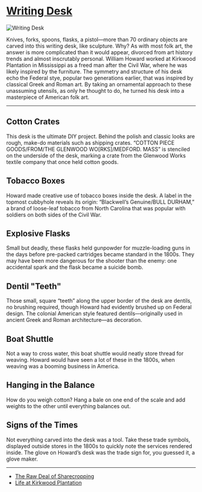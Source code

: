 # [Writing Desk](http://artsmia.github.io/griot/#/o/113926)
![Writing Desk](http://api.artsmia.org/images/113926/large.jpg)

Knives, forks, spoons, flasks, a pistol—more than 70 ordinary objects are carved into this writing desk, like sculpture. Why? As with most folk art, the answer is more complicated than it would appear, divorced from art history trends and almost inscrutably personal. William Howard worked at Kirkwood Plantation in Mississippi as a freed man after the Civil War, where he was likely inspired by the furniture. The symmetry and structure of his desk echo the Federal stye, popular two generations earlier, that was inspired by classical Greek and Roman art. By taking an ornamental approach to these unassuming utensils, as only he thought to do, he turned his desk into a masterpiece of American folk art. 

---

## Cotton Crates

This desk is the ultimate DIY project. Behind the polish and classic looks are rough, make-do materials such as shipping crates. “COTTON PIECE GOODS/FROM/THE GLENWOOD WO[RKS]/MEDFORD. MASS” is stenciled on the underside of the desk, marking a crate from the Glenwood Works textile company that once held cotton goods.

## Tobacco Boxes

Howard made creative use of tobacco boxes inside the desk. A label in the topmost cubbyhole reveals its origin: “Blackwell’s Genuine/BULL DURHAM,” a brand of loose-leaf tobacco from North Carolina that was popular with soldiers on both sides of the Civil War. 

## Explosive Flasks

Small but deadly, these flasks held gunpowder for muzzle-loading guns in the days before pre-packed cartridges became standard in the 1800s. They may have been more dangerous for the shooter than the enemy: one accidental spark and the flask became a suicide bomb. 

## Dentil "Teeth"

Those small, square “teeth” along the upper border of the desk are dentils, no brushing required, though Howard had evidently brushed up on Federal design. The colonial American style featured dentils—originally used in ancient Greek and Roman architecture—as decoration.

## Boat Shuttle

Not a way to cross water, this boat shuttle would neatly store thread for weaving. Howard would have seen a lot of these in the 1800s, when weaving was a booming business in America.

## Hanging in the Balance

How do you weigh cotton? Hang a bale on one end of the scale and add weights to the other until everything balances out.

## Signs of the Times

Not everything carved into the desk was a tool. Take these trade symbols, displayed outside stores in the 1800s to quickly note the services rendered inside. The glove on Howard’s desk was the trade sign for, you guessed it, a glove maker.

---

* [The Raw Deal of Sharecropping](../stories/the-raw-deal-of-sharecropping.md)
* [Life at Kirkwood Plantation](../stories/life-at-kirkwood-plantation.md)

